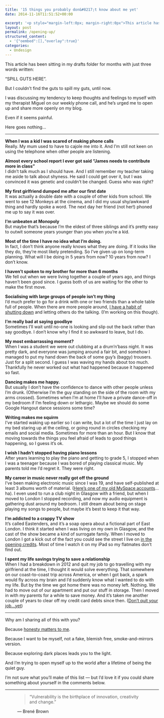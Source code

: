 ```yaml
---
title: '15 things you probably don&#8217;t know about me yet'
date: 2014-11-16T11:51:52+00:00

excerpt: '<p style="margin-left:0px; margin-right:0px">This article has been sitting in my drafts folder for months with just three words written:</p><p>“SPILL GUTS HERE”.</p><p>But I couldn’t find the guts to spill my guts, until now.&nbsp;</p>'
layout: post
permalink: /opening-up/
structured_content:
  - '{"oembed":[],"overlay":true}'
categories:
  - Undesign
---
```

<p>This article has been sitting in my drafts folder for months with just three words written:</p><p>“SPILL GUTS HERE”.</p><p>But I couldn’t find the guts to spill my guts, until now.&nbsp;</p><p>I was discussing my tendency to keep thoughts and feelings to myself with my therapist Miguel on our weekly phone call, and he’s urged me to open up and share more openly on my blog.</p><p>Even if it seems painful. &nbsp;</p><p>Here goes nothing...</p><hr /><p><strong>When I was a kid I was scared of making phone calls</strong><br />Really. My mum used to have to cajole me into it. And I’m still not keen on using the telephone when other people are listening.&nbsp;</p><p><strong>Almost every school report I ever got said “James needs to contribute more in class”</strong><br />I didn’t talk much as I should have. And I still remember my teacher taking me aside to talk about shyness. He said I could get over it, but I was convinced it was genetic and couldn’t be changed. Guess who was right?</p><p><strong>My first girlfriend dumped me after our first date</strong><br />It was actually a double date with a couple of other kids from school. We went to see 12 Monkeys at the cinema, and I did my usual shy/awkward thing and hardly spoke a word. The next day her friend (not her!) phoned me up to say it was over.&nbsp;</p><p><strong>I’m unbeaten at Monopoly</strong><br />But maybe that’s because I’m the eldest of three siblings and it’s pretty easy to outwit someone years younger than you when you’re a kid.</p><p><strong>Most of the time I have no idea what I’m doing.</strong><br />In fact, I don’t think anyone really knows what they are doing. If it looks like they do, they’re most likely pretending. So I’ve given up on long-term planning. What will I be doing in 5 years from now? 10 years from now? I don’t know.</p><p><strong>I haven’t spoken to my brother for more than 6 months</strong><br />We fell out when we were living together a couple of years ago, and things haven’t been good since. I guess both of us are waiting for the other to make the first move.&nbsp;</p><p><strong>Socialising with large groups of people isn’t my thing</strong><br />I’d much prefer to go for a drink with one or two friends than a whole table full of people. When there are more people around, <a href="http://greig.cc/journal/falling-off-the-edge-of-conversations">I have a habit of shutting down</a> and letting others do the talking. (I’m working on this though).</p><p><strong>I’m really bad at saying goodbye</strong><br />Sometimes I’ll wait until no-one is looking and slip out the back rather than say goodbye. I don’t know why I find it so awkward to leave, but I do.</p><p><strong>My most embarrassing moment?</strong><br />When I was a student we were out clubbing at a drum’n’bass night. It was pretty dark, and everyone was jumping around a fair bit, and somehow I managed to put my hand down the back of some guy’s (baggy) trousers. Just for a split second. I guess I was waving my hands about too much. Thankfully he never worked out what had happened because it happened so fast.&nbsp;</p><p><strong>Dancing makes me happy.</strong><br />But usually I don’t have the confidence to dance with other people unless I’m drunk. (Otherwise I’m the guy standing on the side of the room with my arms crossed). Sometimes when I’m at home I’ll have a private dance-off in my bedroom if I’m feeling down or lethargic. Maybe we should do some Google Hangout dance sessions some time?</p><p><strong>Writing makes me squirm</strong><br />I’ve started waking up earlier so I can write, but a lot of the time I just lay on my bed staring up at the ceiling, or going round in circles checking my emails and social media. Sometimes for more than an hour. But I know that moving towards the things you feel afraid of leads to good things happening, so I guess it’s ok.</p><p><strong>I wish I hadn’t stopped having piano lessons</strong><br />After years learning to play the piano and getting to grade 5, I stopped when I was a teenager because I was bored of playing classical music. My parents told me I’d regret it. They were right.&nbsp;</p><p><strong>My career in music never really got off the ground</strong><br />I’ve been making electronic music since I was 19, and have self-published at least 3 albums worth of material. (<a href="https://myspace.com/jamesgreigmusic">Here’s one of my old MySpace accounts</a>… ha). I even used to run a club night in Glasgow with a friend, but when I moved to London I stopped recording, and now my audio equipment is gathering dust around my bedroom. I still dream about being on stage playing my songs to people, but maybe it’s best to keep it that way.</p><p><strong>I’m addicted to a crappy TV show</strong><br />It’s called Eastenders, and it’s a soap opera about a fictional part of East London. I think it started when I was living on my own in Glasgow, and the cast of the show became a kind of surrogate family. When I moved to London I got a kick out of the fact you could see the street I live on <a href="https://www.youtube.com/watch?v=2mwvKgQeMg8">in the opening credits</a>. Most of time I watch it on my iPad so my flatmates don’t find out.</p><p><strong><span>I spent my life savings trying to save a relationship</span></strong><br /><span>When I had a breakdown in 2012 and quit my job to go travelling with my girlfriend at the time, I thought it would solve everything. That somewhere on our coast-to-coast trip across America, or when I got back, a spark would fly across my brain and I’d suddenly know what I wanted to do with my life. But by the time we got home there was no money left. Nothing. We had to move out of our apartment and put our stuff in storage. Then I moved in with my parents for a while to save money. And it’s taken me another couple of years to clear off my credit card debts since then. (</span><a href="http://greig.cc/journal/2014/9/hate-being-a-graphic-designer">Don’t quit your job...yet</a><span>)&nbsp;</span>&nbsp;</p><hr /><p>Why am I sharing all of this with you?</p><p>Because <a href="http://greig.cc/journal/your-mind-is-a-jail-built-out-of-bullshit">honesty matters to me</a>.</p><p>Because I want to be myself, not a fake, blemish free, smoke-and-mirrors version.</p><p>Because exploring dark places leads you to the light.</p><p>And I’m trying to open myself up to the world after a lifetime of being the quiet guy.&nbsp;</p><p>I’m not sure what you’ll make of this list — but I’d love it if you could share something about yourself in the comments below.</p><hr /><figure>
  <blockquote>
    <span>&#8220;</span>Vulnerability is the birthplace of innovation, creativity and change.<span>&#8221;</span>
  </blockquote>
  <figcaption class="source">&mdash; Brené Brown</figcaption>
</figure>